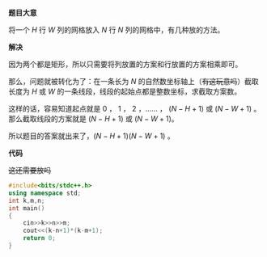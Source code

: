 **题目大意**

将一个 $H$ 行 $W$ 列的网格放入 $N$ 行 $N$ 列的网格中，有几种放的方法。

**解决**

因为两个都是矩形，所以只需要将列放置的方案和行放置的方案相乘即可。

那么，问题就被转化为了：在一条长为 $N$ 的自然数坐标轴上（~~有这玩意吗~~）截取长度为 $H$ 或 $W$ 的一条线段，线段的起始点都是整数坐标，求截取方案数。

这样的话，容易知道起点就是 $0$ ， $1$ ， $2$ ，…… ， $(N-H+1)$ 或 $(N-W+1)$ 。那么截取线段的方案就是 $(N-H+1)$ 或 $(N-W+1)$。

所以题目的答案就出来了，$(N-H+1)(N-W+1)$ 。

**代码**

~~这还需要放吗~~

```cpp
#include<bits/stdc++.h>
using namespace std;
int k,m,n;
int main()
{
	cin>>k>>n>>m;
	cout<<(k-n+1)*(k-m+1);
	return 0;
}
```

